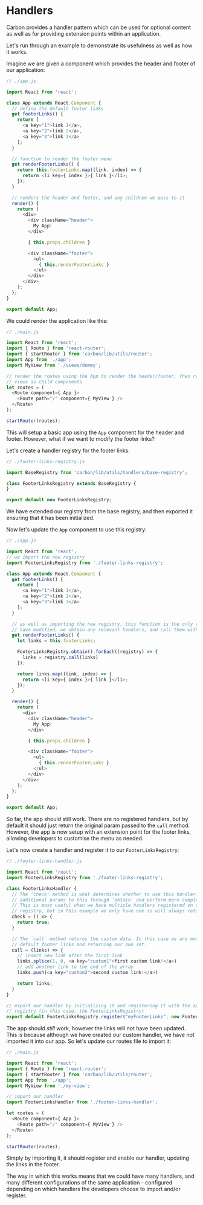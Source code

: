 # Handlers

Carbon provides a handler pattern which can be used for optional content as well as for providing extension points within an application.

Let's run through an example to demonstrate its usefulness as well as how it works.

Imagine we are given a component which provides the header and footer of our application:

```js
// ./app.js

import React from 'react';

class App extends React.Component {
  // define the default footer links
  get footerLinks() {
    return [
      <a key="1">link 1</a>,
      <a key="2">link 2</a>,
      <a key="3">link 3</a>
    ];
  }

  // function to render the footer menu
  get renderFooterLinks() {
    return this.footerLinks.map((link, index) => {
      return <li key={ index }>{ link }</li>;
    });
  }

  // renders the header and footer, and any children we pass to it
  render() {
    return (
      <div>
        <div className="header">
          My App!
        </div>

        { this.props.children }

        <div className="footer">
          <ul>
            { this.renderFooterLinks }
          </ul>
        </div>
      </div>
    );
  };
}

export default App;
```

We could render the application like this:

```js
// ./main.js

import React from 'react';
import { Route } from 'react-router';
import { startRouter } from 'carbon/lib/utils/router';
import App from './app';
import MyView from './views/dummy';

// render the routes using the App to render the header/footer, then render our
// views as child components
let routes = (
  <Route component={ App }>
    <Route path="/" component={ MyView } />
  </Route>
);

startRouter(routes);
```

This will setup a basic app using the `App` component for the header and footer. However, what if we want to modify the footer links?

Let's create a handler registry for the footer links:

```js
// ./footer-links-registry.js

import BaseRegistry from 'carbon/lib/utils/handlers/base-registry';

class FooterLinksRegistry extends BaseRegistry {
}

export default new FooterLinksRegistry;
```

We have extended our registry from the base registry, and then exported it ensuring that it has been initialized.

Now let's update the `App` component to use this registry:

```js
// ./app.js

import React from 'react';
// we import the new registry
import FooterLinksRegistry from './footer-links-registry';

class App extends React.Component {
  get footerLinks() {
    return [
      <a key="1">link 1</a>,
      <a key="2">link 2</a>,
      <a key="3">link 3</a>
    ];
  }

  // as well as importing the new registry, this function is the only thing we
  // have modified, we obtain any relevant handlers, and call them with the default links
  get renderFooterLinks() {
    let links = this.footerLinks;

    FooterLinksRegistry.obtain().forEach((registry) => {
      links = registry.call(links)
    });

    return links.map((link, index) => {
      return <li key={ index }>{ link }</li>;
    });
  }

  render() {
    return (
      <div>
        <div className="header">
          My App!
        </div>

        { this.props.children }

        <div className="footer">
          <ul>
            { this.renderFooterLinks }
          </ul>
        </div>
      </div>
    );
  };
}

export default App;
```

So far, the app should still work. There are no registered handlers, but by default it should just return the original param passed to the `call` method. However, the app is now setup with an extension point for the footer links, allowing developers to customise the menu as needed.

Let's now create a handler and register it to our `FooterLinksRegistry`:

```js
// ./footer-links-handler.js

import React from 'react';
import FooterLinksRegistry from './footer-links-registry';

class FooterLinksHandler {
  // The 'check' method is what determines whether to use this handler. We could pass
  // additional params to this through 'obtain' and perform more complex checks.
  // This is most useful when we have multiple handlers registered on the same
  // registry, but in this example we only have one so will always return 'true'.
  check = () => {
    return true;
  }

  // The `call` method returns the custom data. In this case we are modifying the
  // default footer links and returning our own set.
  call = (links) => {
    // insert new link after the first link
    links.splice(1, 0, <a key="custom1">first custom link!</a>)
    // add another link to the end of the array
    links.push(<a key="custom2">second custom link!</a>)

    return links;
  }
}

// export our handler by initializing it and registering it with the appropriate
// registry (in this case, the FooterLinksRegistry)
export default FooterLinksRegistry.register("myFooterLinks", new FooterLinksHandler);
```

The app should *still* work, however the links will not have been updated. This is because although we have created our custom handler, we have not imported it into our app. So let's update our routes file to import it:

```js
// ./main.js

import React from 'react';
import { Route } from 'react-router';
import { startRouter } from 'carbon/lib/utils/router';
import App from './app';
import MyView from './my-view';

// import our handler
import FooterLinksHandler from './footer-links-handler';

let routes = (
  <Route component={ App }>
    <Route path="/" component={ MyView } />
  </Route>
);

startRouter(routes);
```

Simply by importing it, it should register and enable our handler, updating the links in the footer.

The way in which this works means that we could have many handlers, and many different configurations of the same application - configured depending on which handlers the developers choose to import and/or register.
